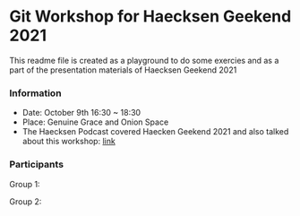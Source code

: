 # Git Workshop for Haecksen Geekend 2021

This readme file is created as a playground to do some exercies and as a part of the presentation materials of Haecksen Geekend 2021

### Information

- Date: October 9th 16:30 ~ 18:30
- Place: Genuine Grace and Onion Space
- The Haecksen Podcast covered Haecken Geekend 2021 and also talked about this workshop: [link](
https://www.haecksen.org/uncategorized/hckn005-geekend-2021/)

### Participants

Group 1:

Group 2:

